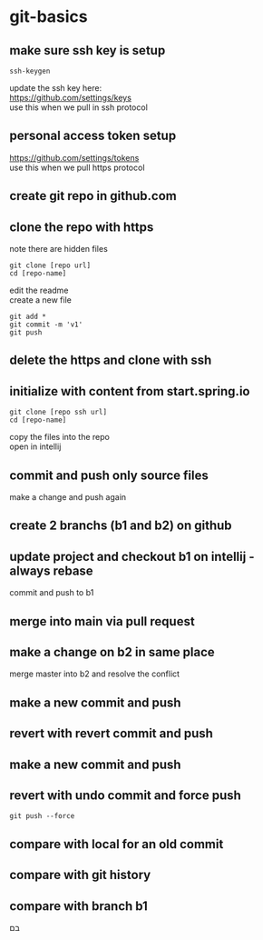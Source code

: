 # git-basics


## make sure ssh key is setup
```
ssh-keygen
```
update the ssh key here: <br>
https://github.com/settings/keys <br>
use this when we pull in ssh protocol

## personal access token setup
https://github.com/settings/tokens <br>
use this when we pull https protocol

## create git repo in github.com

## clone the repo with https
note there are hidden files
```
git clone [repo url]
cd [repo-name]
```
edit the readme <br>
create a new file <br>

```
git add *
git commit -m 'v1'
git push
```

## delete the https and clone with ssh


## initialize with content from start.spring.io
```
git clone [repo ssh url]
cd [repo-name]
```
copy the files into the repo <br>
open in intellij

## commit and push only source files
make a change and push again

## create 2 branchs (b1 and b2) on github

## update project and checkout b1 on intellij - always rebase
commit and push to b1 <br>


## merge into main via pull request

## make a change on b2 in same place
merge master into b2 and resolve the conflict

## make a new commit and push

## revert with revert commit and push

## make a new commit and push

## revert with undo commit and force push
```
git push --force
```


## compare with local for an old commit

## compare with git history

## compare with branch b1







בם
